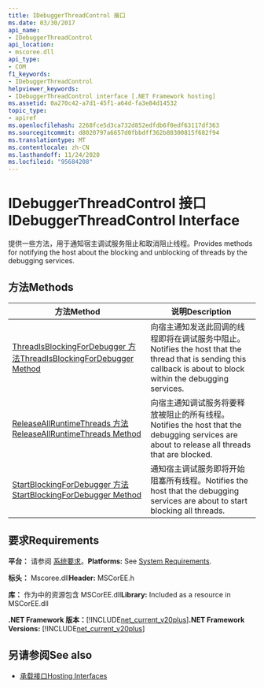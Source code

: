 ```yaml
---
title: IDebuggerThreadControl 接口
ms.date: 03/30/2017
api_name:
- IDebuggerThreadControl
api_location:
- mscoree.dll
api_type:
- COM
f1_keywords:
- IDebuggerThreadControl
helpviewer_keywords:
- IDebuggerThreadControl interface [.NET Framework hosting]
ms.assetid: 0a270c42-a7d1-45f1-a64d-fa3e84d14532
topic_type:
- apiref
ms.openlocfilehash: 2268fce5d3ca732d852edfdb6f0edf63117df363
ms.sourcegitcommit: d8020797a6657d0fbbdff362b80300815f682f94
ms.translationtype: MT
ms.contentlocale: zh-CN
ms.lasthandoff: 11/24/2020
ms.locfileid: "95684208"
---
```

# <a name="idebuggerthreadcontrol-interface"></a><span data-ttu-id="c77e0-102">IDebuggerThreadControl 接口</span><span class="sxs-lookup"><span data-stu-id="c77e0-102">IDebuggerThreadControl Interface</span></span>

<span data-ttu-id="c77e0-103">提供一些方法，用于通知宿主调试服务阻止和取消阻止线程。</span><span class="sxs-lookup"><span data-stu-id="c77e0-103">Provides methods for notifying the host about the blocking and unblocking of threads by the debugging services.</span></span>  
  
## <a name="methods"></a><span data-ttu-id="c77e0-104">方法</span><span class="sxs-lookup"><span data-stu-id="c77e0-104">Methods</span></span>  
  
|<span data-ttu-id="c77e0-105">方法</span><span class="sxs-lookup"><span data-stu-id="c77e0-105">Method</span></span>|<span data-ttu-id="c77e0-106">说明</span><span class="sxs-lookup"><span data-stu-id="c77e0-106">Description</span></span>|  
|------------|-----------------|  
|[<span data-ttu-id="c77e0-107">ThreadIsBlockingForDebugger 方法</span><span class="sxs-lookup"><span data-stu-id="c77e0-107">ThreadIsBlockingForDebugger Method</span></span>](idebuggerthreadcontrol-threadisblockingfordebugger-method.md)|<span data-ttu-id="c77e0-108">向宿主通知发送此回调的线程即将在调试服务中阻止。</span><span class="sxs-lookup"><span data-stu-id="c77e0-108">Notifies the host that the thread that is sending this callback is about to block within the debugging services.</span></span>|  
|[<span data-ttu-id="c77e0-109">ReleaseAllRuntimeThreads 方法</span><span class="sxs-lookup"><span data-stu-id="c77e0-109">ReleaseAllRuntimeThreads Method</span></span>](idebuggerthreadcontrol-releaseallruntimethreads-method.md)|<span data-ttu-id="c77e0-110">向宿主通知调试服务将要释放被阻止的所有线程。</span><span class="sxs-lookup"><span data-stu-id="c77e0-110">Notifies the host that the debugging services are about to release all threads that are blocked.</span></span>|  
|[<span data-ttu-id="c77e0-111">StartBlockingForDebugger 方法</span><span class="sxs-lookup"><span data-stu-id="c77e0-111">StartBlockingForDebugger Method</span></span>](idebuggerthreadcontrol-startblockingfordebugger-method.md)|<span data-ttu-id="c77e0-112">通知宿主调试服务即将开始阻塞所有线程。</span><span class="sxs-lookup"><span data-stu-id="c77e0-112">Notifies the host that the debugging services are about to start blocking all threads.</span></span>|  
  
## <a name="requirements"></a><span data-ttu-id="c77e0-113">要求</span><span class="sxs-lookup"><span data-stu-id="c77e0-113">Requirements</span></span>  

 <span data-ttu-id="c77e0-114">**平台：** 请参阅 [系统要求](../../get-started/system-requirements.md)。</span><span class="sxs-lookup"><span data-stu-id="c77e0-114">**Platforms:** See [System Requirements](../../get-started/system-requirements.md).</span></span>  
  
 <span data-ttu-id="c77e0-115">**标头：** Mscoree.dll</span><span class="sxs-lookup"><span data-stu-id="c77e0-115">**Header:** MSCorEE.h</span></span>  
  
 <span data-ttu-id="c77e0-116">**库：** 作为中的资源包含 MSCorEE.dll</span><span class="sxs-lookup"><span data-stu-id="c77e0-116">**Library:** Included as a resource in MSCorEE.dll</span></span>  
  
 <span data-ttu-id="c77e0-117">**.NET Framework 版本：**[!INCLUDE[net_current_v20plus](../../../../includes/net-current-v20plus-md.md)]</span><span class="sxs-lookup"><span data-stu-id="c77e0-117">**.NET Framework Versions:** [!INCLUDE[net_current_v20plus](../../../../includes/net-current-v20plus-md.md)]</span></span>  
  
## <a name="see-also"></a><span data-ttu-id="c77e0-118">另请参阅</span><span class="sxs-lookup"><span data-stu-id="c77e0-118">See also</span></span>

- [<span data-ttu-id="c77e0-119">承载接口</span><span class="sxs-lookup"><span data-stu-id="c77e0-119">Hosting Interfaces</span></span>](hosting-interfaces.md)
